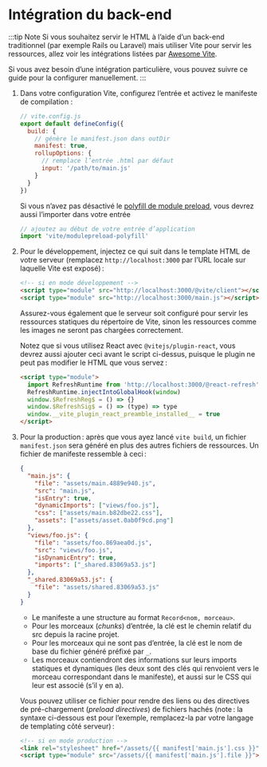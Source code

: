 # Intégration du back-end

:::tip Note
Si vous souhaitez servir le HTML à l’aide d’un back-end traditionnel (par exemple Rails ou Laravel) mais utiliser Vite pour servir les ressources, allez voir les intégrations listées par [Awesome Vite](https://github.com/vitejs/awesome-vite#integrations-with-backends).

Si vous avez besoin d’une intégration particulière, vous pouvez suivre ce guide pour la configurer manuellement.
:::

1. Dans votre configuration Vite, configurez l’entrée et activez le manifeste de compilation :

   ```js
   // vite.config.js
   export default defineConfig({
     build: {
       // génère le manifest.json dans outDir
       manifest: true,
       rollupOptions: {
         // remplace l’entrée .html par défaut
         input: '/path/to/main.js'
       }
     }
   })
   ```

   Si vous n’avez pas désactivé le [polyfill de module preload](/docs/config/#build-polyfillmodulepreload), vous devrez aussi l’importer dans votre entrée

   ```js
   // ajoutez au début de votre entrée d’application
   import 'vite/modulepreload-polyfill'
   ```

2. Pour le développement, injectez ce qui suit dans le template HTML de votre serveur (remplacez `http://localhost:3000` par l’URL locale sur laquelle Vite est exposé) :

   ```html
   <!-- si en mode développement -->
   <script type="module" src="http://localhost:3000/@vite/client"></script>
   <script type="module" src="http://localhost:3000/main.js"></script>
   ```

   Assurez-vous également que le serveur soit configuré pour servir les ressources statiques du répertoire de Vite, sinon les ressources comme les images ne seront pas chargées correctement.

   Notez que si vous utilisez React avec `@vitejs/plugin-react`, vous devrez aussi ajouter ceci avant le script ci-dessus, puisque le plugin ne peut pas modifier le HTML que vous servez :

   ```html
   <script type="module">
     import RefreshRuntime from 'http://localhost:3000/@react-refresh'
     RefreshRuntime.injectIntoGlobalHook(window)
     window.$RefreshReg$ = () => {}
     window.$RefreshSig$ = () => (type) => type
     window.__vite_plugin_react_preamble_installed__ = true
   </script>
   ```

3. Pour la production : après que vous ayez lancé `vite build`, un fichier `manifest.json` sera généré en plus des autres fichiers de ressources. Un fichier de manifeste ressemble à ceci :

   ```json
   {
     "main.js": {
       "file": "assets/main.4889e940.js",
       "src": "main.js",
       "isEntry": true,
       "dynamicImports": ["views/foo.js"],
       "css": ["assets/main.b82dbe22.css"],
       "assets": ["assets/asset.0ab0f9cd.png"]
     },
     "views/foo.js": {
       "file": "assets/foo.869aea0d.js",
       "src": "views/foo.js",
       "isDynamicEntry": true,
       "imports": ["_shared.83069a53.js"]
     },
     "_shared.83069a53.js": {
       "file": "assets/shared.83069a53.js"
     }
   }
   ```

   - Le manifeste a une structure au format `Record<nom, morceau>`.
   - Pour les morceaux (_chunks_) d’entrée, la clé est le chemin relatif du src depuis la racine projet.
   - Pour les morceaux qui ne sont pas d’entrée, la clé est le nom de base du fichier généré préfixé par `_`.
   - Les morceaux contiendront des informations sur leurs imports statiques et dynamiques (les deux sont des clés qui renvoient vers le morceau correspondant dans le manifeste), et aussi sur le CSS qui leur est associé (s’il y en a).

   Vous pouvez utiliser ce fichier pour rendre des liens ou des directives de pré-chargement (_preload directives_) de fichiers hachés (note : la syntaxe ci-dessous est pour l’exemple, remplacez-la par votre langage de templating côté serveur) :

   ```html
   <!-- si en mode production -->
   <link rel="stylesheet" href="/assets/{{ manifest['main.js'].css }}" />
   <script type="module" src="/assets/{{ manifest['main.js'].file }}"></script>
   ```
